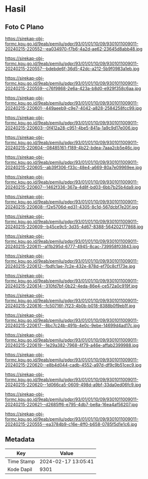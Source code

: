 # Hasil

## Foto C Plano

https://sirekap-obj-formc.kpu.go.id/9eab/pemilu/pdpr/93/01/01/10/09/9301011009011-20240215-220552--ea034970-f7b6-4a2d-ae62-23645d8abb48.jpg

https://sirekap-obj-formc.kpu.go.id/9eab/pemilu/pdpr/93/01/01/10/09/9301011009011-20240215-220557--bdebde6f-36d5-42dc-a212-5b9f0983a1eb.jpg

https://sirekap-obj-formc.kpu.go.id/9eab/pemilu/pdpr/93/01/01/10/09/9301011009011-20240215-220559--c76f9868-2e6a-423a-b8d0-e929f358c6aa.jpg

https://sirekap-obj-formc.kpu.go.id/9eab/pemilu/pdpr/93/01/01/10/09/9301011009011-20240215-220601--449aeeb9-c9e7-4042-a828-2584258fcc99.jpg

https://sirekap-obj-formc.kpu.go.id/9eab/pemilu/pdpr/93/01/01/10/09/9301011009011-20240215-220603--0f412a28-c951-4be5-841a-1a9c9d17e006.jpg

https://sirekap-obj-formc.kpu.go.id/9eab/pemilu/pdpr/93/01/01/10/09/9301011009011-20240215-220604--08485161-f189-4b22-bdea-7aaa2cb5e46c.jpg

https://sirekap-obj-formc.kpu.go.id/9eab/pemilu/pdpr/93/01/01/10/09/9301011009011-20240215-220605--ab39f306-f33c-48e4-a669-80a7e09969ee.jpg

https://sirekap-obj-formc.kpu.go.id/9eab/pemilu/pdpr/93/01/01/10/09/9301011009011-20240215-220607--1462f336-367a-4d8f-bd03-6bb7b25b4da9.jpg

https://sirekap-obj-formc.kpu.go.id/9eab/pemilu/pdpr/93/01/01/10/09/9301011009011-20240215-220608--f2e5706d-ed31-4305-8c1d-567dcbf7e20f.jpg

https://sirekap-obj-formc.kpu.go.id/9eab/pemilu/pdpr/93/01/01/10/09/9301011009011-20240215-220609--b45ce9c5-3d35-4d67-8388-564202177868.jpg

https://sirekap-obj-formc.kpu.go.id/9eab/pemilu/pdpr/93/01/01/10/09/9301011009011-20240215-220611--a11b295d-6777-4945-8cac-739958f03843.jpg

https://sirekap-obj-formc.kpu.go.id/9eab/pemilu/pdpr/93/01/01/10/09/9301011009011-20240215-220612--fbdfc1ae-7c2e-432e-878d-ef70c8cf173e.jpg

https://sirekap-obj-formc.kpu.go.id/9eab/pemilu/pdpr/93/01/01/10/09/9301011009011-20240215-220614--310fd7bf-0b22-4eda-86e4-ce572a0c919f.jpg

https://sirekap-obj-formc.kpu.go.id/9eab/pemilu/pdpr/93/01/01/10/09/9301011009011-20240215-220616--fc50716f-7f23-4b0b-b018-8388b0f9eb1f.jpg

https://sirekap-obj-formc.kpu.go.id/9eab/pemilu/pdpr/93/01/01/10/09/9301011009011-20240215-220617--8bc7c24b-491b-4e0c-9ebe-14699d4ad17c.jpg

https://sirekap-obj-formc.kpu.go.id/9eab/pemilu/pdpr/93/01/01/10/09/9301011009011-20240215-220619--1e29a382-7968-4f79-a46e-affab2399988.jpg

https://sirekap-obj-formc.kpu.go.id/9eab/pemilu/pdpr/93/01/01/10/09/9301011009011-20240215-220620--e8b4d044-cadb-4552-a97d-df9c9b51cec9.jpg

https://sirekap-obj-formc.kpu.go.id/9eab/pemilu/pdpr/93/01/01/10/09/9301011009011-20240215-220620--1d066ca5-0609-498d-a9bf-33da0ed06fc9.jpg

https://sirekap-obj-formc.kpu.go.id/9eab/pemilu/pdpr/93/01/01/10/09/9301011009011-20240215-220621--d2685ff6-e795-4db7-be8a-16ea4af56207.jpg

https://sirekap-obj-formc.kpu.go.id/9eab/pemilu/pdpr/93/01/01/10/09/9301011009011-20240215-220555--ea3784b9-c16e-4ff0-b658-0785f5d1e1c6.jpg


## Metadata

| Key        | Value               |
| ---------- | ------------------- |
| Time Stamp | 2024-02-17 13:05:41 |
| Kode Dapil | 9301                |



